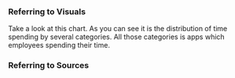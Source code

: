 ### Referring to Visuals
Take a look at this chart. As you can see it is the distribution of time spending by several categories. All those categories is apps which employees spending their time.
### Referring to Sources
